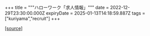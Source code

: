 +++
title = """ハローワーク「求人情報」"""
date = 2022-12-29T23:30:00.000Z
expiryDate = 2025-01-13T14:18:59.887Z
tags = ["kuriyama","recruit"]
+++


[[source]](https://www.town.kuriyama.hokkaido.jp/soshiki/51/20382.html)
